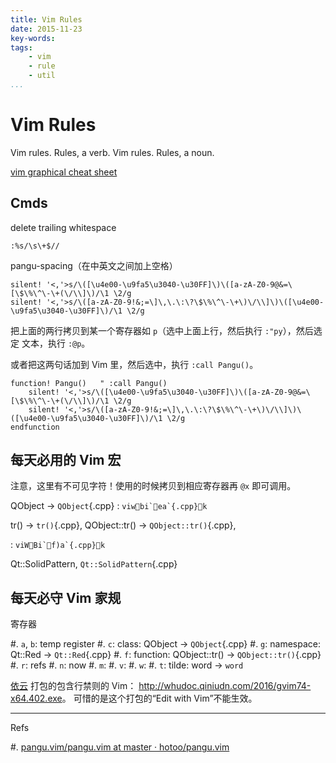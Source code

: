 ```yaml
---
title: Vim Rules
date: 2015-11-23
key-words:
tags:
    - vim
    - rule
    - util
...
```


Vim Rules
=========

Vim rules. Rules, a verb. Vim rules. Rules, a noun.

[vim graphical cheat sheet](http://gnat.qiniudn.com/vim.svg)

Cmds
----

delete trailing whitespace

`:%s/\s\+$//`

pangu-spacing（在中英文之间加上空格）

```plain
silent! '<,'>s/\([\u4e00-\u9fa5\u3040-\u30FF]\)\([a-zA-Z0-9@&=\[\$\%\^\-\+(\/\\]\)/\1 \2/g
silent! '<,'>s/\([a-zA-Z0-9!&;=\]\,\.\:\?\$\%\^\-\+\)\/\\]\)\([\u4e00-\u9fa5\u3040-\u30FF]\)/\1 \2/g
```

把上面的两行拷贝到某一个寄存器如 `p`（选中上面上行，然后执行 `:"py`），然后选定
文本，执行 `:@p`。

或者把这两句话加到 Vim 里，然后选中，执行 `:call Pangu()`。

```vim
function! Pangu()   " :call Pangu()
    silent! '<,'>s/\([\u4e00-\u9fa5\u3040-\u30FF]\)\([a-zA-Z0-9@&=\[\$\%\^\-\+(\/\\]\)/\1 \2/g
    silent! '<,'>s/\([a-zA-Z0-9!&;=\]\,\.\:\?\$\%\^\-\+\)\/\\]\)\([\u4e00-\u9fa5\u3040-\u30FF]\)/\1 \2/g
endfunction
```

每天必用的 Vim 宏
-----------------

注意，这里有不可见字符！使用的时候拷贝到相应寄存器再 `@x` 即可调用。

QObject &rarr; `QObject`{.cpp}
:   ```
    viwbi`ea`{.cpp}k
    ```

tr() &rarr; `tr()`{.cpp}, QObject::tr() &rarr; `QObject::tr()`{.cpp},

:   ```
    viWBi`f)a`{.cpp}k
    ```

Qt::SolidPattern, `Qt::SolidPattern`{.cpp}

每天必守 Vim 家规
-----------------

寄存器

#. `a`, `b`: temp register
#. `c`: class: QObject &rarr; `QObject`{.cpp}
#. `g`: namespace: Qt::Red &rarr; `Qt::Red`{.cpp}
#. `f`: function: QObject::tr() &rarr; `QObject::tr()`{.cpp}
#. `r`: refs
#. `n`: now
#. `m`:
#. `v`:
#. `w`:
#. `t`: tilde: word &rarr; `word`

[依云](http://lilydjwg.is-programmer.com/guestbook) 打包的包含行禁则的 Vim：
<http://whudoc.qiniudn.com/2016/gvim74-x64.402.exe>。
可惜的是这个打包的“Edit with Vim”不能生效。

---

Refs

#. [pangu.vim/pangu.vim at master · hotoo/pangu.vim](https://github.com/hotoo/pangu.vim/blob/master/plugin/pangu.vim)
